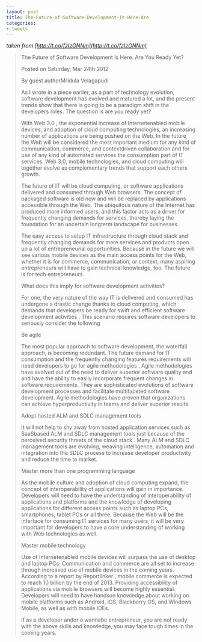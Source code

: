 ```yaml
---
layout: post
title: The-Future-of-Software-Development-Is-Here-Are
categories:
- tweets
---
```

*taken from [http://t.co/fzIzONNm](http://t.co/fzIzONNm)*
>The Future of Software Development Is Here. Are You Ready Yet?
>
>Posted on Saturday, Mar 24th 2012
>
>By guest authorMridula Velagapudi
>
>As I wrote in a piece earlier, as a part of technology evolution, software development has evolved and matured a lot, and the present trends show that there is going to be a paradigm shift in the developers roles. The question is are you ready yet?
>
>With Web 3.0 , the exponential increase of Internetenabled mobile devices, and adoption of cloud computing technologies, an increasing number of applications are being pushed on the Web. In the future, the Web will be considered the most important medium for any kind of communication, commerce, and contextdriven collaboration and for use of any kind of automated services the consumption part of IT services. Web 3.0, mobile technologies, and cloud computing will together evolve as complementary trends that support each others growth.
>
>The future of IT will be cloud computing, or software applications delivered and consumed through Web browsers. The concept of packaged software is old now and will be replaced by applications accessible through the Web. The ubiquitous nature of the Internet has produced more informed users, and this factor acts as a driver for frequently changing demands for services, thereby laying the foundation for an uncertain longterm landscape for businesses.
>
>The easy access to setup IT infrastructure through cloud stack and frequently changing demands for more services and products open up a lot of entrepreneurial opportunities. Because in the future we will see various mobile devices as the main access points for the Web, whether it is for commerce, communication, or context, many aspiring entrepreneurs will have to gain technical knowledge, too. The future is for tech entrepreneurs.
>
>What does this imply for software development activities?
>
>For one, the very nature of the way IT is delivered and consumed has undergone a drastic change thanks to cloud computing, which demands that developers be ready for swift and efficient software development activities . This scenario requires software developers to seriously consider the following
>
>Be agile
>
>The most popular approach to software development, the waterfall approach, is becoming redundant. The future demand for IT consumption and the frequently changing features requirements will need developers to go for agile methodologies . Agile methodologies have evolved out of the need to deliver superior software quality and and have the ability to easily incorporate frequent changes in software requirements. They are sophisticated evolutions of software development processes and facilitate multifaceted software development. Agile methodologies have proven that organizations can achieve hyperproductivity in teams and deliver superior results.
>
>Adopt hosted ALM and SDLC management tools
>
>It will not help to shy away from hosted application services such as SaaSbased ALM and SDLC management tools just because of the perceived security threats of the cloud stack . Many ALM and SDLC management tools are evolving, weaving intelligence, automation and integration into the SDLC process to increase developer productivity and reduce the time to market.
>
>Master more than one programming language
>
>As the mobile culture and adoption of cloud computing expand, the concept of interoperability of applications will gain in importance. Developers will need to have the understanding of interoperability of applications and platforms and the knowledge of developing applications for different access points such as laptop PCs, smartphones, tablet PCs or all three. Because the Web will be the interface for consuming IT services for many users, it will be very important for developers to have a core understanding of working with Web technologies as well.
>
>Master mobile technology
>
>Use of Internetenabled mobile devices will surpass the use of desktop and laptop PCs. Communication and commerce are all set to increase through increased use of mobile devices in the coming years. According to a report by Reportlinker , mobile commerce is expected to reach 10 billion by the end of 2013. Providing accessibility of applications via mobile browsers will become highly essential. Developers will need to have handson knowledge about working on mobile platforms such as Android, iOS, Blackberry OS, and Windows Mobile, as well as with mobile IDEs.
>
>If as a developer andor a wannabe entrepreneur, you are not ready with the above skills and knowledge, you may face tough times in the coming years.
>
>